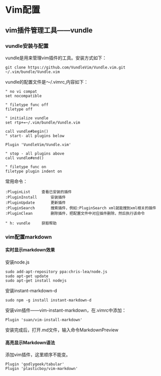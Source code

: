 # Vim配置
## vim插件管理工具——vundle
### vundle安装与配置
vundle是用来管理vim插件的工具。安装方式如下：  
```
git clone https://github.com/VundleVim/Vundle.vim.git ~/.vim/bundle/Vundle.vim
```
vundle的配置文件是～/.vimrc,内容如下：
```
" no vi compat
set nocompatible

" filetype func off
filetype off

" initialize vundle
set rtp+=~/.vim/bundle/Vundle.vim

call vundle#begin()
" start- all plugins below

Plugin 'VundleVim/Vundle.vim'

" stop - all plugins above
call vundle#end()

" filetype func on
filetype plugin indent on
```
常用命令：
```
:PluginList		查看已安装的插件
:PluginInstall		安装插件
:PluginUpdate		更新插件
:PluginSearch		搜索插件，例如:PluginSearch xml就能搜到xml相关的插件
:PluginClean		删除插件，把配置文件中对应插件删除，然后执行该命令

" h: vundle		获取帮助
```
### vim配置markdown
#### 实时显示markdown效果
安装node.js
```
sudo add-apt-repository ppa:chris-lea/node.js
sudo apt-get update
sudo apt-get install nodejs
```
安装instant-markdown-d
```
sudo npm -g install instant-markdown-d
```
安装vim插件——vim-instant-markdown，在.vimrc中添加：
```
Plugin 'suan/vim-install-markdown'
```
安装完成后，打开.md文件，输入命令MarkdownPreview
#### 高亮显示Markdown语法
添加vim插件，这里顺序不能变。
```
Plugin 'godlygeek/tabular'
Plugin 'plasticboy/vim-markdown'
```


